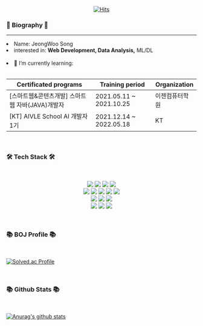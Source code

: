 <div align=center>

  [![Hits](https://hits.seeyoufarm.com/api/count/incr/badge.svg?url=https%3A%2F%2Fgithub.com%2Fzzsza)](https://hits.seeyoufarm.com) 

</div>

<h3>👋 Biography 👋</h3>
<hr>
<li>Name: JeongWoo Song</li>
<li>interested in: <b>Web Development, Data Analysis,</b> ML/DL</li> <br>
<li>🌱 I’m currently learning:</li> <br>
<!-- <li>관심사: <b>웹개발, 데이터분석,</b> ML/DL</li> -->

| Certificated programs | Training period | Organization |
| ------ | ---- | ---- |
| [스마트웹&콘텐츠개발] 스마트 웹 자바(JAVA)개발자 | 2021.05.11 ~ 2021.10.25 | 이젠컴퓨터학원 |
| [KT] AIVLE School AI 개발자 1기 | 2021.12.14 ~ 2022.05.18 | KT |

<br>
<!-- <h3>언어 및 기술</h3> -->
<h3>🛠 Tech Stack 🛠</h3> <br>
<!-- <hr> -->
<p align="center">
  <img src="https://img.shields.io/badge/JAVA-007396?style=for-the-badge&logo=java&logoColor=white">
  <img src="https://img.shields.io/badge/Spring-6DB33F?style=for-the-badge&logo=Spring&logoColor=white">
  <img src="https://img.shields.io/badge/apache tomcat-F8DC75?style=for-the-badge&logo=apachetomcat&logoColor=white">
  <img src="https://img.shields.io/badge/oracle-F80000?style=for-the-badge&logo=oracle&logoColor=white"><br>
  <img src="https://img.shields.io/badge/javascript-F7DF1E?style=for-the-badge&logo=javascript&logoColor=black">
  <img src="https://img.shields.io/badge/jquery-0769AD?style=for-the-badge&logo=jquery&logoColor=white">
  <img src="https://img.shields.io/badge/html-E34F26?style=for-the-badge&logo=html5&logoColor=white">
  <img src="https://img.shields.io/badge/css-1572B6?style=for-the-badge&logo=css3&logoColor=white">
  <img src="https://img.shields.io/badge/bootstrap-7952B3?style=for-the-badge&logo=bootstrap&logoColor=white"><br>
  <img src="https://img.shields.io/badge/python-3776AB?style=for-the-badge&logo=python&logoColor=white">
  <img src="https://img.shields.io/badge/Django-092E20?style=for-the-badge&logo=Django&logoColor=white">
  <img src="https://img.shields.io/badge/mysql-4479A1?style=for-the-badge&logo=mysql&logoColor=white"><br>
  <img src="https://img.shields.io/badge/sklearn-F7931E?style=for-the-badge&logo=scikit-learn&logoColor=black">
  <img src="https://img.shields.io/badge/TensorFlow-FF6F00?style=for-the-badge&logo=TensorFlow&logoColor=black">
  <img src="https://img.shields.io/badge/github-181717?style=for-the-badge&logo=github&logoColor=white">
</p>

<br>
<!-- <h3>백준 온라인 저지 프로필</h3> -->
<h3>📚 BOJ Profile 📚</h3> <br>
<!-- <hr> -->

[![Solved.ac Profile](http://mazassumnida.wtf/api/v2/generate_badge?boj=jeongwoo0525)](https://solved.ac/jeongwoo0525/)

<br>

<h3>📚 Github Stats 📚</h3> <br>

[![Anurag's github stats](https://github-readme-stats.vercel.app/api?username=songjeongwoo)](https://github.com/anuraghazra/github-readme-stats)

<!--
**songjeongwoo/songjeongwoo** is a ✨ _special_ ✨ repository because its `README.md` (this file) appears on your GitHub profile.

Here are some ideas to get you started:

- 🔭 I’m currently working on ...
- 🌱 I’m currently learning ...
- 👯 I’m looking to collaborate on ...
- 🤔 I’m looking for help with ...
- 💬 Ask me about ...
- 📫 How to reach me: ...
- 😄 Pronouns: ...
- ⚡ Fun fact: ...
-->

